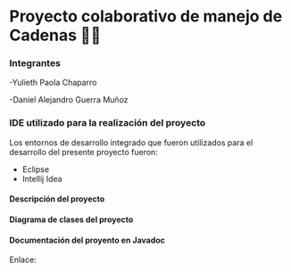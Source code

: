 
# Proyecto colaborativo de manejo de Cadenas 👨‍💻

### Integrantes
-Yulieth Paola Chaparro

-Daniel Alejandro Guerra Muñoz

### IDE utilizado para la realización del proyecto
Los entornos de desarrollo integrado que fueron utilizados para el desarrollo del presente proyecto fueron:
- Eclipse
- Intellij Idea

#### Descripción del proyecto


#### Diagrama de clases del proyecto


#### Documentación del proyento en Javadoc
Enlace: 
